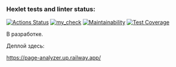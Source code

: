### Hexlet tests and linter status:
[![Actions Status](https://github.com/vadim-gusak/python-project-83/workflows/hexlet-check/badge.svg)](https://github.com/vadim-gusak/python-project-83/actions)
[![my_check](https://github.com/vadim-gusak/python-project-83/actions/workflows/my_workflow_check.yml/badge.svg)](https://github.com/vadim-gusak/python-project-83/actions/workflows/my_workflow_check.yml)
[![Maintainability](https://api.codeclimate.com/v1/badges/ab7444570b4be9d66c91/maintainability)](https://codeclimate.com/github/vadim-gusak/python-project-83/maintainability)
[![Test Coverage](https://api.codeclimate.com/v1/badges/ab7444570b4be9d66c91/test_coverage)](https://codeclimate.com/github/vadim-gusak/python-project-83/test_coverage)

В разработке.

Деплой здесь:

https://page-analyzer.up.railway.app/
